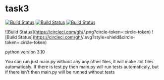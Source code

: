 # task3

[![Build Status](https://github.com/telegramdesktop/tdesktop/workflows/Windows./badge.svg)](https://github.com/telegramdesktop/tdesktop/actions)
[![Build Status](https://github.com/telegramdesktop/tdesktop/workflows/MacOS./badge.svg)](https://github.com/telegramdesktop/tdesktop/actions)
[![Build Status](https://github.com/telegramdesktop/tdesktop/workflows/Linux./badge.svg)](https://github.com/telegramdesktop/tdesktop/actions)

![Build Status](https://circleci.com/gh/<your github name>/<repo name>.png?circle-token=:circle-token)
![Build Status](https://circleci.com/gh/<your github name>/<repo name>.svg?style=shield&circle-token=:circle-token)


python version 3.10

You can run just main.py without any any other files, it will make .txt files automaticaly.
If there is test.py then main.py will run tests automaticaly, but if there isn't then main.py will be runned without tests
